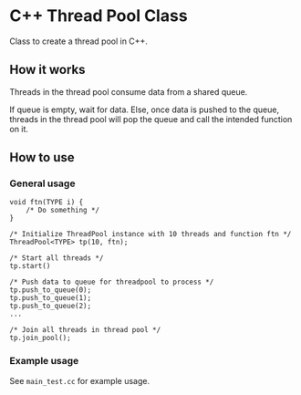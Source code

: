 
# C++ Thread Pool Class

Class to create a thread pool in C++.

## How it works

Threads in the thread pool consume data from a shared queue.

If queue is empty, wait for data. Else, once data is pushed to the queue, threads in the thread pool will pop the queue and call the intended function on it.

## How to use

### General usage

```
void ftn(TYPE i) {
    /* Do something */
}

/* Initialize ThreadPool instance with 10 threads and function ftn */
ThreadPool<TYPE> tp(10, ftn);

/* Start all threads */
tp.start()

/* Push data to queue for threadpool to process */
tp.push_to_queue(0);
tp.push_to_queue(1);
tp.push_to_queue(2);
...

/* Join all threads in thread pool */
tp.join_pool();
```

### Example usage

See ```main_test.cc``` for example usage.
